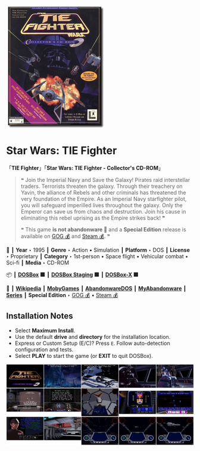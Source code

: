![](Thumbnail.png "application-thumbnail")

# Star Wars: TIE Fighter

「**TIE Fighter**」「**Star Wars: TIE Fighter - Collector's CD-ROM**」

> ❝ Join the Imperial Navy and Save the Galaxy! Pirates raid interstellar traders. Terrorists threaten the galaxy. Through their treachery on Yavin, the alliance of Rebels and other criminals has threatened the very foundation of the Empire. As an Imperial Navy starfighter pilot, you will safeguard imperilled lives throughout the galaxy. Only the Emperor can save us from chaos and destruction. Join his cause in eliminating this rebel uprising as the Empire strikes back! ❞
>
> ❝ This game **is not abandonware 🚫** and a **Special Edition** release is available on [GOG 💰](https://www.gog.com/en/game/star_wars_tie_fighter_special_edition) and [Steam 💰](https://store.steampowered.com/app/355250/STAR_WARS_TIE_Fighter_Special_Edition/). ❞
>

📌 ┃ **Year** ‣ 1995 ┃ **Genre** ‣ Action • Simulation ┃ **Platform** ‣ DOS ┃ **License** ‣ Proprietary ┃ **Category** ‣ 1st-person • Space flight • Vehicular combat • Sci-fi ┃ **Media** ‣ CD-ROM 

📦 ┃ **[DOSBox](https://www.dosbox.com/) 🟩** ┃ **[DOSBox Staging](https://dosbox-staging.github.io/) 🟩** ┃ **[DOSBox-X](https://dosbox-x.com/) 🟩** 

📎 ┃ **[Wikipedia](https://en.wikipedia.org/wiki/Star_Wars:_TIE_Fighter)** ┃ **[MobyGames](https://www.mobygames.com/game/240/star-wars-tie-fighter/)** ┃ **[AbandonwareDOS](https://www.abandonwaredos.com/abandonware-game.php?abandonware=Star+Wars%3A+TIE+Fighter&gid=2367)** ┃ **[MyAbandonware](https://www.myabandonware.com/game/star-wars-tie-fighter-2ei)** ┃ **[Series](https://en.wikipedia.org/wiki/Star_Wars:_X-Wing_(video_game_series))** ┃ **Special Edition** ‣ [GOG 💰](https://www.gog.com/en/game/star_wars_tie_fighter_special_edition) • [Steam 💰](https://store.steampowered.com/app/355250/STAR_WARS_TIE_Fighter_Special_Edition/) 

## Installation Notes
- Select **Maximum Install**.
- Use the default **drive** and **directory** for the installation location.
- Express or Custom Setup (E/C)? Press `E`. Follow auto-detection configuration and tests.
- Select **PLAY** to start the game (or **EXIT** to quit DOSBox).

![](Montage.png "Star Wars: TIE Fighter")

